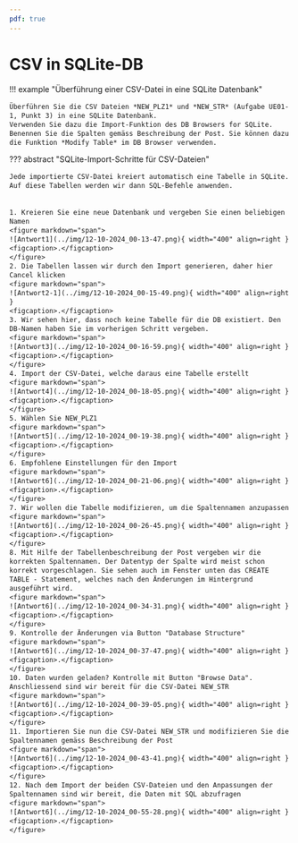 ```yaml
---
pdf: true
---
```


# CSV in SQLite-DB

!!! example "Überführung einer CSV-Datei in eine SQLite Datenbank"

    Überführen Sie die CSV Dateien *NEW_PLZ1* und *NEW_STR* (Aufgabe UE01-1, Punkt 3) in eine SQLite Datenbank.
    Verwenden Sie dazu die Import-Funktion des DB Browsers for SQLite.
    Benennen Sie die Spalten gemäss Beschreibung der Post. Sie können dazu die Funktion *Modify Table* im DB Browser verwenden.


??? abstract "SQLite-Import-Schritte für CSV-Dateien"

    Jede importierte CSV-Datei kreiert automatisch eine Tabelle in SQLite. Auf diese Tabellen werden wir dann SQL-Befehle anwenden.


    1. Kreieren Sie eine neue Datenbank und vergeben Sie einen beliebigen Namen
    <figure markdown="span">
    ![Antwort1](../img/12-10-2024_00-13-47.png){ width="400" align=right }
    <figcaption>.</figcaption>
    </figure>
    2. Die Tabellen lassen wir durch den Import generieren, daher hier Cancel klicken
    <figure markdown="span">
    ![Antwort2-1](../img/12-10-2024_00-15-49.png){ width="400" align=right }
    <figcaption>.</figcaption>
    3. Wir sehen hier, dass noch keine Tabelle für die DB existiert. Den DB-Namen haben Sie im vorherigen Schritt vergeben.
    <figure markdown="span">
    ![Antwort3](../img/12-10-2024_00-16-59.png){ width="400" align=right }
    <figcaption>.</figcaption>
    </figure>
    4. Import der CSV-Datei, welche daraus eine Tabelle erstellt
    <figure markdown="span">
    ![Antwort4](../img/12-10-2024_00-18-05.png){ width="400" align=right }
    <figcaption>.</figcaption>
    </figure>
    5. Wählen Sie NEW_PLZ1
    <figure markdown="span">
    ![Antwort5](../img/12-10-2024_00-19-38.png){ width="400" align=right }
    <figcaption>.</figcaption>
    </figure>
    6. Empfohlene Einstellungen für den Import
    <figure markdown="span">
    ![Antwort6](../img/12-10-2024_00-21-06.png){ width="400" align=right }
    <figcaption>.</figcaption>
    </figure>
    7. Wir wollen die Tabelle modifizieren, um die Spaltennamen anzupassen
    <figure markdown="span">
    ![Antwort6](../img/12-10-2024_00-26-45.png){ width="400" align=right }
    <figcaption>.</figcaption>
    </figure>
    8. Mit Hilfe der Tabellenbeschreibung der Post vergeben wir die korrekten Spaltennamen. Der Datentyp der Spalte wird meist schon korrekt vorgeschlagen. Sie sehen auch im Fenster unten das CREATE TABLE - Statement, welches nach den Änderungen im Hintergrund ausgeführt wird.
    <figure markdown="span">
    ![Antwort6](../img/12-10-2024_00-34-31.png){ width="400" align=right }
    <figcaption>.</figcaption>
    </figure>
    9. Kontrolle der Änderungen via Button "Database Structure"
    <figure markdown="span">
    ![Antwort6](../img/12-10-2024_00-37-47.png){ width="400" align=right }
    <figcaption>.</figcaption>
    </figure>
    10. Daten wurden geladen? Kontrolle mit Button "Browse Data". Anschliessend sind wir bereit für die CSV-Datei NEW_STR
    <figure markdown="span">
    ![Antwort6](../img/12-10-2024_00-39-05.png){ width="400" align=right }
    <figcaption>.</figcaption>
    </figure>
    11. Importieren Sie nun die CSV-Datei NEW_STR und modifizieren Sie die Spaltennamen gemäss Beschreibung der Post
    <figure markdown="span">
    ![Antwort6](../img/12-10-2024_00-43-41.png){ width="400" align=right }
    <figcaption>.</figcaption>
    </figure>
    12. Nach dem Import der beiden CSV-Dateien und den Anpassungen der Spaltennamen sind wir bereit, die Daten mit SQL abzufragen
    <figure markdown="span">
    ![Antwort6](../img/12-10-2024_00-55-28.png){ width="400" align=right }
    <figcaption>.</figcaption>
    </figure>
    